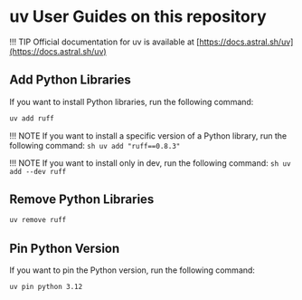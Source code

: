 # uv User Guides on this repository

!!! TIP
    Official documentation for uv is available at [https://docs.astral.sh/uv](https://docs.astral.sh/uv)

## Add Python Libraries
If you want to install Python libraries, run the following command:
```sh
uv add ruff
```

!!! NOTE
    If you want to install a specific version of a Python library, run the following command:
    ```sh
    uv add "ruff==0.8.3"
    ```

!!! NOTE
    If you want to install only in dev, run the following command:
    ```sh
    uv add --dev ruff
    ```

## Remove Python Libraries
```sh
uv remove ruff
```

## Pin Python Version
If you want to pin the Python version, run the following command:
```sh
uv pin python 3.12
```
